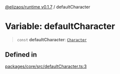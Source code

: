 [@elizaos/runtime v0.1.7](../index.md) / defaultCharacter

# Variable: defaultCharacter

> `const` **defaultCharacter**: [`Character`](../type-aliases/Character.md)

## Defined in

[packages/core/src/defaultCharacter.ts:3](https://github.com/elizaOS/eliza/blob/main/packages/core/src/defaultCharacter.ts#L3)
